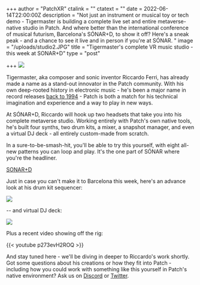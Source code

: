 +++
author = "PatchXR"
ctalink = ""
ctatext = ""
date = 2022-06-14T22:00:00Z
description = "Not just an instrument or musical toy or tech demo - Tigermaster is building a complete live set and entire metaverse-native studio in Patch. And where better than the international conference of musical futurism, Barcelona's SÓNAR+D, to show it off? Here's a sneak peak - and a chance to see it live and in person if you're at SÓNAR. "
image = "/uploads/studio2.JPG"
title = "Tigermaster's complete VR music studio - this week at SONAR+D"
type = "post"

+++
![](/uploads/studio2.JPG)

Tigermaster, aka composer and sonic inventor Riccardo Ferri, has already made a name as a stand-out innovator in the Patch community. With his own deep-rooted history in electronic music - he's been a major name in record releases [back to 1994](https://www.discogs.com/artist/47582-Riccardo-Ferri?sort=year%2Casc&limit=25&type=Credits&filter_anv=0) - Patch is both a match for his technical imagination and experience and a way to play in new ways.

At SÓNAR+D, Riccardo will hook up two headsets that take you into his complete metaverse studio. Working entirely with Patch's own native tools, he's built four synths, two drum kits, a mixer, a snapshot manager, and even a virtual DJ deck - all entirely custom-made from scratch.

In a sure-to-be-smash-hit, you'll be able to try this yourself, with eight all-new patterns you can loop and play. It's the one part of SÓNAR where you're the headliner.

[SONAR+D](https://sonarplusd.com)

Just in case you can't make it to Barcelona this week, here's an advance look at his drum kit sequencer:

![](/uploads/seqdrums_x5_r18.PNG)

\-- and virtual DJ deck:

![](/uploads/deck.JPG)

Plus a recent video showing off the rig:

{{< youtube p273evH2ROQ >}}

And stay tuned here - we'll be diving in deeper to Riccardo's work shortly. Got some questions about his creations or how they fit into Patch - including how you could work with something like this yourself in Patch's native environment? Ask us on [Discord](https://discord.gg/s3AjXepvWR) or [Twitter](https://twitter.com/patch_xr).